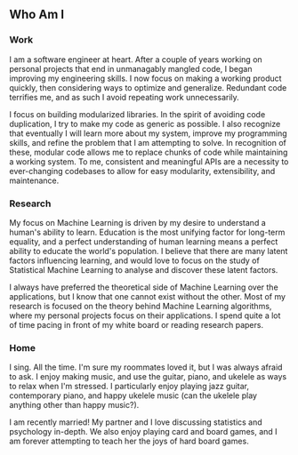 ## Who Am I
### Work

I am a software engineer at heart. After a couple of years working on personal projects that end in unmanagably mangled code, I began improving my engineering skills. I now focus on making a working product quickly, then considering ways to optimize and generalize. Redundant code terrifies me, and as such I avoid repeating work unnecessarily.

I focus on building modularized libraries. In the spirit of avoiding code duplication, I try to make my code as generic as possible. I also recognize that eventually I will learn more about my system, improve my programming skills, and refine the problem that I am attempting to solve. In recognition of these, modular code allows me to replace chunks of code while maintaining a working system. To me, consistent and meaningful APIs are a necessity to ever-changing codebases to allow for easy modularity, extensibility, and maintenance.

### Research
My focus on Machine Learning is driven by my desire to understand a human's ability to learn. Education is the most unifying factor for long-term equality, and a perfect understanding of human learning means a perfect ability to educate the world's population. I believe that there are many latent factors influencing learning, and would love to focus on the study of Statistical Machine Learning to analyse and discover these latent factors.

I always have preferred the theoretical side of Machine Learning over the applications, but I know that one cannot exist without the other. Most of my research is focused on the theory behind Machine Learning algorithms, where my personal projects focus on their applications. I spend quite a lot of time pacing in front of my white board or reading research papers.

### Home
I sing. All the time. I'm sure my roommates loved it, but I was always afraid to ask. I enjoy making music, and use the guitar, piano, and ukelele as ways to relax when I'm stressed. I particularly enjoy playing jazz guitar, contemporary piano, and happy ukelele music (can the ukelele play anything other than happy music?).

I am recently married! My partner and I love discussing statistics and psychology in-depth. We also enjoy playing card and board games, and I am forever attempting to teach her the joys of hard board games.